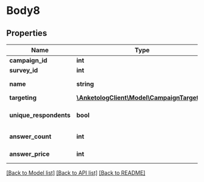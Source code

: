 # Body8

## Properties
Name | Type | Description | Notes
------------ | ------------- | ------------- | -------------
**campaign_id** | **int** |  | 
**survey_id** | **int** | ID опроса | [optional] 
**name** | **string** | Название кампании | [optional] 
**targeting** | [**\AnketologClient\Model\CampaignTargeting**](CampaignTargeting.md) |  | [optional] 
**unique_respondents** | **bool** | Исключить повторные ответы | [optional] 
**answer_count** | **int** | Количество ответов | [optional] 
**answer_price** | **int** | Стоимсоть ответа | [optional] 

[[Back to Model list]](../README.md#documentation-for-models) [[Back to API list]](../README.md#documentation-for-api-endpoints) [[Back to README]](../README.md)


